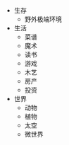 - 生存
  - 野外极端环境
- 生活
  - 菜谱
  - 魔术
  - 读书
  - 游戏
  - 木艺
  - 房产
  - 投资
- 世界
  - 动物
  - 植物
  - 太空
  - 微世界
